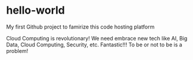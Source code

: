 # hello-world
My first Github project to famirize this code hosting platform

Cloud Computing is revolutionary! We need embrace new tech like AI, Big Data, Cloud Computing, Security, etc. 
Fantastic!!! 
To be or not to be is a problem!
